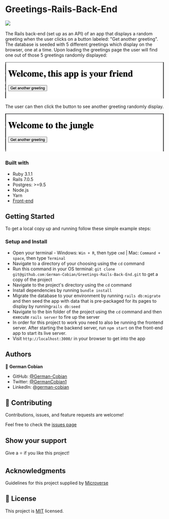 # Greetings-Rails-Back-End

![](https://img.shields.io/badge/Microverse-blueviolet)

The Rails back-end (set up as an API) of an app that displays a random greeting when the user clicks on a button labeled: "Get another greeting". The database is seeded with 5 different greetings which display on the browser, one at a time. Upon loading the greetings page the user will find one out of those 5 greetings randomly displayed:

![Greetings](/assets/Greeting1.png?raw=true "random greeting")

The user can then click the button to see another greeting randomly display.

![Greetings](/assets/Greeting2.png?raw=true "random greeting")

### Built with

* Ruby 3.1.1
* Rails 7.0.5
* Postgres: >=9.5
* Node.js
* Yarn
* [Front-end](https://github.com/German-Cobian/Hello-React-Front-End)


## Getting Started

To get a local copy up and running follow these simple example steps:


### Setup and Install

* Open your terminal - Windows: `Win + R`, then type `cmd` | Mac: `Command + space`, then type `Terminal`
* Navigate to a directory of your choosing using the `cd` command
* Run this command in your OS terminal: `git clone git@github.com:German-Cobian/Greetings-Rails-Back-End.git` to get a copy of the project
* Navigate to the project's directory using the `cd` command
* Install dependencies by running `bundle install`
* Migrate the database to your environment by running `rails db:migrate` and then seed the app with data that is pre-packaged for its pages to display by running`rails db:seed`
* Navigate to the bin folder of the project using the `cd` command and then execute `rails server` to fire up the server
* In order for this project to work you need to also be running the frontend server. After starting the backend server,
  run `npm start` on the front-end app to start its live server.
* Visit `http://localhost:3000/` in your browser to get into the app


## Authors

👤 **German Cobian**

* GitHub: [@German-Cobian](https://github.com/German-Cobian)
* Twitter: [@GermanCobian1](https://twitter.com/GermanCobian1)
* LinkedIn: [@german-cobian](https://www.linkedin.com/in/german-cobian/)


## 🤝 Contributing

Contributions, issues, and feature requests are welcome!

Feel free to check the [issues page](https://github.com/German-Cobian/Greetings-Rails-Back-End/issues)

## Show your support

Give a ⭐️ if you like this project!


## Acknowledgments

Guidelines for this project supplied by [Microverse](https://github.com/microverseinc/curriculum-rails/blob/main/connect-frontend-frameworks/hello_world_two_apps.md)


## 📝 License

This project is [MIT](https://github.com/German-Cobian/Greetings-Rails-Back-End/blob/main/LICENSE) licensed.